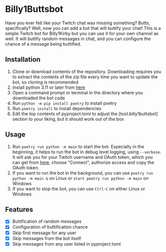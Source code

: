 # Billy1Buttsbot

Have you ever felt like your Twitch chat was missing something? Butts, specifically? Well, now you can add a bot that
will buttify your chat! This is a simple Twitch bot for Billy1Kirby but you can use it for your own channel as well. It
will buttify random messages in chat, and you can configure the chance of a message being buttified.

## Installation
1. Clone or download contents of the repository. Downloading requires you to extract the contents of the zip file every
   time you want to update the bot, so cloning is recommended
2. Install python 3.11 or later from [here](https://www.python.org/downloads/)
3. Open a command prompt or terminal in the directory where you downloaded the bot code
4. Run `python -m pip install poetry` to install poetry
5. Run `poetry install` to install dependencies
6. Edit the top contents of pyproject.toml to adjust the [tool.billy1buttsbot] section to your liking, but it should work out of the box

## Usage

1. Run `poetry run python -m main` to start the bot. Especially in the beginning, it helps to run the bot in debug level
   logging, using `--verbose`. It will ask you for your Twitch username and OAuth token, which you can get
   from [here](https://twitchapps.com/tmi/), choose "Connect", authorize access and copy the OAuth token.
2. If you want to run the bot in the background, you can use `poetry run python -m main &` on Linux or
   `start poetry run python -m main` on Windows
3. If you want to stop the bot, you can use `Ctrl-C` on either Linux or Windows

## Features
- [x] Buttification of random messages
- [x] Configuration of buttification chance
- [x] Skip first message for any user
- [x] Skip messages from the bot itself
- [x] Skip messages from any user listed in pyproject.toml

